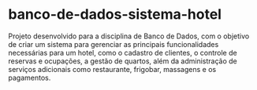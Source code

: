 # banco-de-dados-sistema-hotel
Projeto desenvolvido para a disciplina de Banco de Dados, com o objetivo de criar um sistema para gerenciar as principais funcionalidades necessárias para um hotel, como o cadastro de clientes, o controle de reservas e ocupações, a gestão de quartos, além da administração de serviços adicionais como restaurante, frigobar, massagens e os pagamentos.
